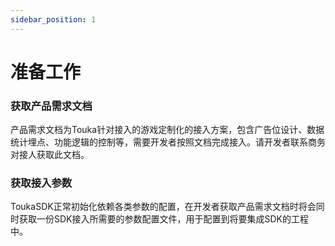 ```yaml
---
sidebar_position: 1
---
```


# 准备工作

### 获取产品需求文档    
产品需求文档为Touka针对接入的游戏定制化的接入方案，包含广告位设计、数据统计埋点、功能逻辑的控制等，需要开发者按照文档完成接入。请开发者联系商务对接人获取此文档。

### 获取接入参数    
ToukaSDK正常初始化依赖各类参数的配置，在开发者获取产品需求文档时将会同时获取一份SDK接入所需要的参数配置文件，用于配置到将要集成SDK的工程中。